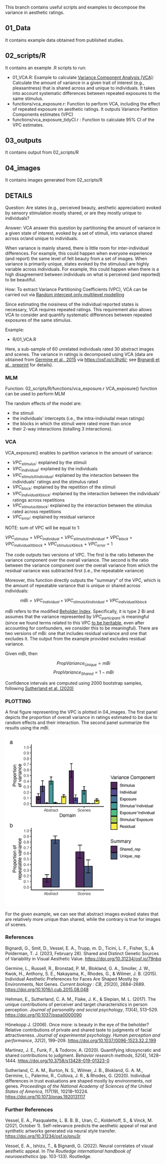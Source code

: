 This branch contains useful scripts and examples to decompose the variance in aesthetic ratings.

## 01_Data

It contains example data obtained from published studies.

## 02_scripts/R

It contains an example .R scripts to run:

+ 01_VCA.R: Example to calculate [Variance Component Analysis (VCA)](https://pubmed.ncbi.nlm.nih.gov/31898288/): Calculate the amount of variance in a given trait of interest (e.g., pleasantness) that is shared across and unique to individuals. It takes into account systematic differences between repeated exposures to the same stimulus. 
+ functions/vca_exposure.r: Function to perform VCA, including the effect of repeated exposure on aesthetic ratings. It outputs Variance Partition Components estimates (VPC)
+ functions/vca_exposure_tidyCI.r : Function to calculate 95% CI of the VPC estimates.

## 03_outputs

It contains output from 02_scripts/R

## 04_images

It contains images generated from 02_scripts/R

## DETAILS

Question:
Are states (e.g., perceived beauty, aesthetic appreciation) evoked by sensory stimulation mostly shared, or are they mostly unique to individuals? 

Answer:
VCA answer this question by partitioning the amount of variance in a given state of interest, evoked by a set of stimuli, into variance shared across or/and unique to individuals. 

When variance is mainly shared, there is little room for inter-individual differences. For example, this could happen when everyone experience (and report) the same level of felt beauty from a set of images. 
When variance is primarily unique, states evoked by the stimulus/i are highly variable across individuals. For example, this could happen when there is a high disagreement between individuals on what is perceived (and reported) to be beautiful. 

How:
To extract Variance Partitioning Coefficients (VPC), VCA can be carried out via [Random intercept only multilevel modelling ](https://pubmed.ncbi.nlm.nih.gov/28481616/)

Since estimating the noisiness of the individual reported states is necessary, VCA requires repeated ratings. This requirement also allows VCA to consider and quantify systematic differences between repeated exposures of the same stimulus.

Example: 
+ R/01_VCA.R

Here, a sub-sample of 60 unrelated individuals rated 30 abstract images and scenes. The variance in ratings is decomposed using VCA (data are obtained from [Germine et al., 2015](https://pubmed.ncbi.nlm.nih.gov/26441352/) via https://osf.io/c3hz6/; see [Bignardi et al., preprint](https://psyarxiv.com/79nbq) for details).

### MLM

Function: 02_scripts/R/functions/vca_exposure.r
VCA_exposure() function can be used to perform MLM 

The random effects of the model are:
+ the stimuli
+ the individuals' intercepts (i.e., the intra-indiviudal mean ratings)
+ the blocks in which the stimuli were rated more than once
+ their 2-way interactions (totalling 3 interactions). 

### VCA
VCA_exposure() enables to partition variance in the amount of variance:

+ $VPC_{stimulus}$: explained by the stimuli
+ $VPC_{individual}$: explained by the individuals
+ $VPC_{stimulsXindividual}$: explained by the interaction between the individuals' ratings and the stimulus rated
+ $VPC_{block}$: explained by the repetition of the stimuli
+ $VPC_{individualXblock}$:  explained by the interaction between the individuals' ratings across repetitions
+ $VPC_{stimulusXblock}$:  explained by the interaction between the stimulus rated across repetitions
+ $VPC_{error}$: explained by residual variance

NOTE: sum of VPC will be equal to 1:

$VPC_{stimulus}$ + $VPC_{individual}$ + $VPC_{stimulsXindividual}$ + $VPC_{block}$ + $VPC_{individualXblock}$ + $VPC_{stimulusXblock}$ + $VPC_{error}$ = 1

The code outputs two versions of VPC. The first is the ratio between the variance component over the overall variance. The second is the ratio between the variance component over the overall variance from which the residual variance was  subtracted first (i.e., the repeatable variance)

Moreover, this function directly outputs the "summary" of the VPC, which is the amount of repeatable variance that is unique or shared across individuals:

 $$mBi = VPC_{individual} + VPC_{stimulsXindividual} + VPC_{individualXblock}$$

*mBi* refers to the modified [Beholder Index](https://pubmed.ncbi.nlm.nih.gov/16634665/). Specifically, it is type 2 Bi and assumes that the variance represented by $VPC_{participant}$ is meaningful (since we found terms related to this VPC [to be heritable](https://psyarxiv.com/79nbq), even after accounting for confounders, we consider this to be meaningful). There are two versions of mBi: one that includes residual variance and one that excludes it. The output from the example provided excludes residual variance.

Given *mBi*, then 

$$PropVariance_{Unique} = mBi$$
$$PropVariance_{Shared} = 1 - mBi$$

Confidence intervals are computed using 2000 bootstrap samples, following [Sutherland et al. (2020)](https://pubmed.ncbi.nlm.nih.gov/32341163/)

### PLOTTING

A final figure representing the VPC is plotted in 04_images. The first panel depicts the proportion of overall variance in ratings estimated to be due to random effects and their interaction. The second panel summarize the results using the *mBi*.

![Alt text](04_images/01_fig1_VCA.jpg)

For the given example, we can see that abstract images evoked states that are relatively more unique than shared, while the contrary is true for images of scenes.

###  References

Bignardi, G., Smit, D., Vessel, E. A., Trupp, m. D., Ticini, L. F., Fisher, S., & Polderman, T. J. (2023, February 28). Shared and Distinct Genetic Sources of Variability in Visual Aesthetic Value. https://doi.org/10.31234/osf.io/79nbq

Germine, L., Russell, R., Bronstad, P. M., Blokland, G. A., Smoller, J. W., Kwok, H., Anthony, S. E., Nakayama, K., Rhodes, G., & Wilmer, J. B. (2015). Individual Aesthetic Preferences for Faces Are Shaped Mostly by Environments, Not Genes. _Current biology : CB_, _25_(20), 2684–2689. https://doi.org/10.1016/j.cub.2015.08.048

Hehman, E., Sutherland, C. A. M., Flake, J. K., & Slepian, M. L. (2017). The unique contributions of perceiver and target characteristics in person perception. _Journal of personality and social psychology_, _113_(4), 513–529. https://doi.org/10.1037/pspa0000090

Hönekopp J. (2006). Once more: is beauty in the eye of the beholder? Relative contributions of private and shared taste to judgments of facial attractiveness. _Journal of experimental psychology. Human perception and performance_, _32_(2), 199–209. https://doi.org/10.1037/0096-1523.32.2.199

Martinez, J. E., Funk, F., & Todorov, A. (2020). Quantifying idiosyncratic and shared contributions to judgment. _Behavior research methods_, _52_(4), 1428–1444. https://doi.org/10.3758/s13428-019-01323-0

Sutherland, C. A. M., Burton, N. S., Wilmer, J. B., Blokland, G. A. M., Germine, L., Palermo, R., Collova, J. R., & Rhodes, G. (2020). Individual differences in trust evaluations are shaped mostly by environments, not genes. _Proceedings of the National Academy of Sciences of the United States of America_, _117_(19), 10218–10224. https://doi.org/10.1073/pnas.1920131117

### Further References

Vessel, E. A., Pasqualette, L. B. B. B., Uran, C., Koldehoff, S., & Vinck, M. (2021, October 1). Self-relevance predicts the aesthetic appeal of real and synthetic artworks generated via neural style transfer. https://doi.org/10.31234/osf.io/pnu3r

Vessel, E. A., Ishizu, T., & Bignardi, G. (2022). Neural correlates of visual aesthetic appeal. In _The Routledge international handbook of neuroaesthetics_ (pp. 103-133). Routledge.




